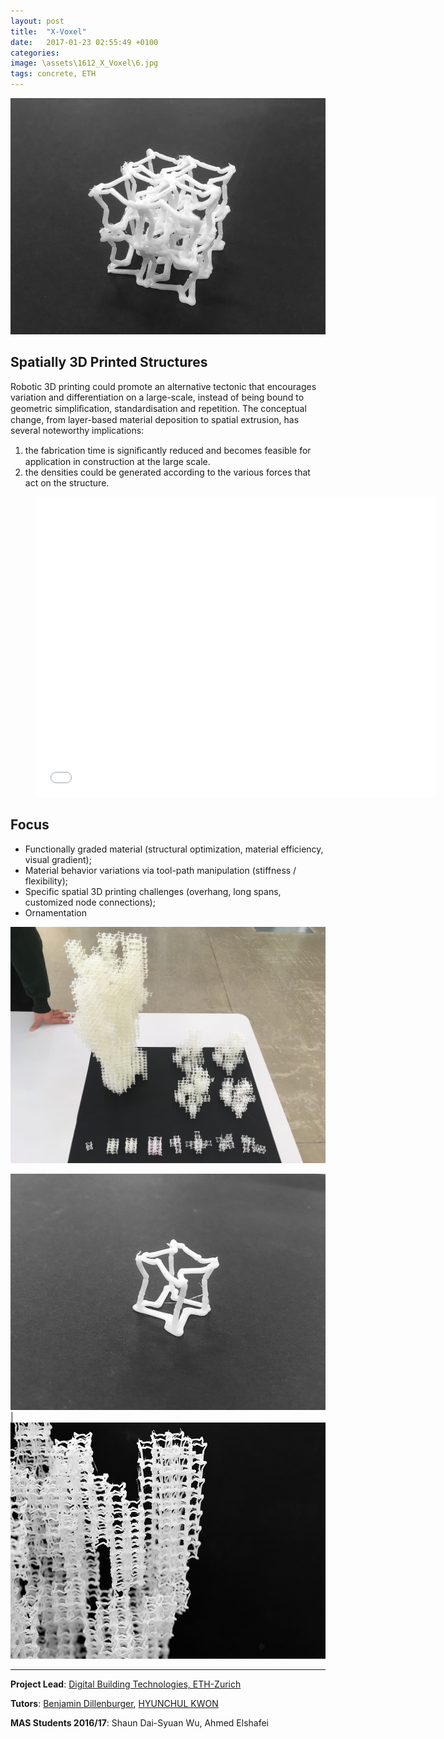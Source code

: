 ```yaml
---
layout: post
title:  "X-Voxel"
date:   2017-01-23 02:55:49 +0100
categories: 
image: \assets\1612_X_Voxel\6.jpg
tags: concrete, ETH
---
```


![image](\assets\1612_X_Voxel\6.jpg)

## Spatially 3D Printed Structures
Robotic 3D printing could promote an alternative tectonic that encourages variation and differentiation on a large-scale, instead of being bound to geometric simpliﬁcation, standardisation and repetition.
The conceptual change, from layer-based material deposition to spatial extrusion, has several noteworthy implications: 
1. the fabrication time is signiﬁcantly reduced and becomes feasible for application in construction at the large scale.
2. the densities could be generated according to the various forces that act on the structure.

<div class="video"> <figure> <iframe width="640" height="480" src="//www.youtube.com/embed/7NqxMNLxE9Y" frameborder="0" allowfullscreen></iframe> </figure> </div>

## Focus
* Functionally graded material (structural optimization, material efficiency, visual gradient);
* Material behavior variations via tool-path manipulation (stiffness / flexibility);
* Specific spatial 3D printing challenges (overhang, long spans, customized node connections);
* Ornamentation

![image](\assets\1612_X_Voxel\IMG_1680.JPG)

![image](\assets\1612_X_Voxel\1.JPG) | ![image](\assets\1612_X_Voxel\DSC_5719.jpg)

-----

**Project Lead**: [Digital Building Technologies, ETH-Zurich][DBT]

**Tutors**: [Benjamin Dillenburger][BD], [HYUNCHUL KWON][HK]

**MAS Students 2016/17**: Shaun Dai-Syuan Wu, Ahmed Elshafei


[DBT]: https://dbt.arch.ethz.ch/
[BD]: https://dbt.arch.ethz.ch/team-member/benjamin-dillenburger/
[HK]: https://dbt.arch.ethz.ch/team-member/hyunchul-kwon/

